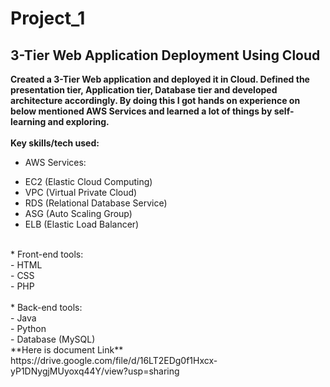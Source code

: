 # Project_1
## 3-Tier Web Application Deployment Using Cloud
**Created a 3-Tier Web application and deployed it in Cloud. Defined the presentation tier, Application tier, Database tier and
developed architecture accordingly. By doing this I got hands on experience on below mentioned AWS Services and learned
a lot of things by self-learning and exploring.**
<br>
<br>
**Key skills/tech used:**
<br>

* AWS Services: <br>
 - EC2 (Elastic Cloud Computing)<br>
 - VPC (Virtual Private Cloud)<br>
 - RDS (Relational Database Service)<br>
 - ASG (Auto Scaling Group)<br>
 - ELB (Elastic Load Balancer)<br>
<br>
* Front-end tools: <br>
 - HTML<br>
 - CSS<br>
 - PHP<br>
<br>
* Back-end tools: <br>
 - Java<br>
 - Python<br>
 - Database (MySQL)
<br>
**Here is document Link**
<br>
https://drive.google.com/file/d/16LT2EDg0f1Hxcx-yP1DNygjMUyoxq44Y/view?usp=sharing
